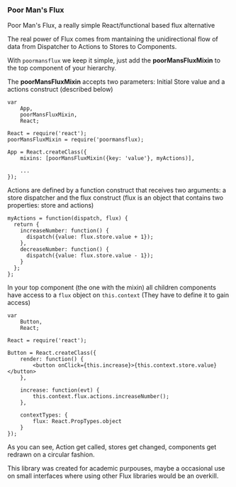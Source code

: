 ### Poor Man's Flux

Poor Man's Flux, a really simple React/functional based flux alternative

The real power of Flux comes from mantaining the unidirectional flow of data from Dispatcher to Actions to Stores to Components. 

With `poormansflux` we keep it simple, just add the **poorMansFluxMixin** to the top component of your hierarchy. 

The **poorMansFluxMixin** accepts two parameters: Initial Store value and a actions construct (described below)

```
var
	App,
	poorMansFluxMixin,
	React;
	
React = require('react');
poorMansFluxMixin = require('poormansflux);

App = React.createClass({
	mixins: [poorMansFluxMixin({key: 'value'}, myActions)],
	
	...
});
```

Actions are defined by a function construct that receives two arguments: a store dispatcher and the flux construct (flux is an object that contains two properties: store and actions)

```
myActions = function(dispatch, flux) {
  return {
    increaseNumber: function() {
      dispatch({value: flux.store.value + 1});
    },
    decreaseNumber: function() {
      dispatch({value: flux.store.value - 1});
    }
  };
};
```

In your top component (the one with the mixin) all children components have access to a `flux` object on `this.context` (They have to define it to gain access)

```
var
	Button,
	React;

React = require('react');

Button = React.createClass({
	render: function() {
		<button onClick={this.increase}>{this.context.store.value}</button>
	},
	
	increase: function(evt) {
		this.context.flux.actions.increaseNumber();
	},
	
	contextTypes: {
		flux: React.PropTypes.object
	}
});
```

As you can see, Action get called, stores get changed, components get redrawn on a circular fashion.

This library was created for academic purpouses, maybe a occasional use on small interfaces where using other Flux libraries would be an overkill.
